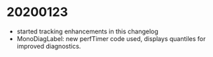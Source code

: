 
# 20200123
- started tracking enhancements in this changelog
- MonoDiagLabel: new perfTimer code used, displays quantiles for improved diagnostics.
